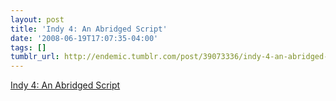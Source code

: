 ```yaml
---
layout: post
title: 'Indy 4: An Abridged Script'
date: '2008-06-19T17:07:35-04:00'
tags: []
tumblr_url: http://endemic.tumblr.com/post/39073336/indy-4-an-abridged-script
---
```

[Indy 4: An Abridged Script](http://www.the-editing-room.com/indianajones4.html)  
